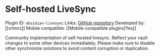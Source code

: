 # Self-hosted LiveSync

Plugin ID: `obsidian-livesync`
Links: [GitHub repository](https://github.com/vrtmrz/obsidian-livesync)
Developed by: [[vrtmrz]]
Mobile compatible: [[Mobile-compatible plugins|Yes]]

Community implementation of self-hosted livesync. Reflect your vault changes to some other devices immediately. Please make sure to disable other synchronize solutions to avoid content corruption or duplication.
